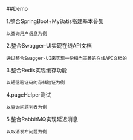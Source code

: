 ##Demo

1.整合SpringBoot+MyBatis搭建基本骨架

```以查询用户信息为例```

2.整合Swagger-UI实现在线API文档

```通过整合Swagger-UI来实现一份相当完善的在线API文档的```

3.整合Redis实现缓存功能

```以短信验证码的存储验证为例```

4.pageHelper测试

```以查询问题列表为例```

5.整合RabbitMQ实现延迟消息

```以取消发布问题为例```